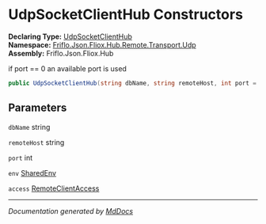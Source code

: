 ﻿<!--  
  <auto-generated>   
    The contents of this file were generated by a tool.  
    Changes to this file may be list if the file is regenerated  
  </auto-generated>   
-->

# UdpSocketClientHub Constructors

**Declaring Type:** [UdpSocketClientHub](../index.md)  
**Namespace:** [Friflo.Json.Fliox.Hub.Remote.Transport.Udp](../../index.md)  
**Assembly:** Friflo.Json.Fliox.Hub

if port \=\= 0 an available port is used

```csharp
public UdpSocketClientHub(string dbName, string remoteHost, int port = 0, SharedEnv env = , RemoteClientAccess access = RemoteClientAccess.Multi);
```

## Parameters

`dbName`  string

`remoteHost`  string

`port`  int

`env`  [SharedEnv](../../../../../Host/SharedEnv/index.md)

`access`  [RemoteClientAccess](../../../../RemoteClientAccess/index.md)

___

*Documentation generated by [MdDocs](https://github.com/ap0llo/mddocs)*
